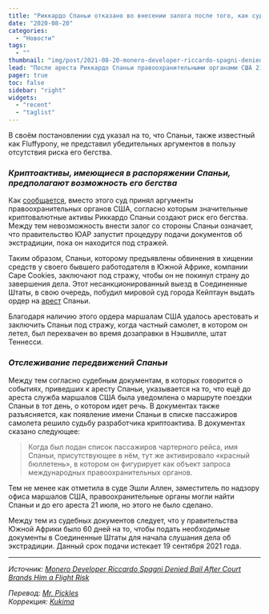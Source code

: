 ```yaml
---
title: "Риккардо Спаньи отказано во внесении залога после того, как суд признал возможность его бегства"
date: "2020-08-20"
categories:
  - "Новости"
tags:
  - ""
thumbnail: "img/post/2021-08-20-monero-developer-riccardo-spagni-denied-bail-after-court-brands-him-a-flight-risk/01.jpg"
lead: "После ареста Риккардо Спаньи правоохранительными органами США 21 июля 2021 года суд Соединённых Штатов отказал бывшему ведущему мейнтейнеру Monero в освобождении под залог."
pager: true
toc: false
sidebar: "right"
widgets:
  - "recent"
  - "taglist"
---
```


В своём постановлении суд указал на то, что Спаньи, также известный как Fluffypony, не представил убедительных аргументов в пользу отсутствия риска его бегства.

### _Криптоактивы, имеющиеся в распоряжении Спаньи, предполагают возможность его бегства_

Как [сообщается](https://mybroadband.co.za/news/cryptocurrency/410466-south-african-crypto-mogul-denied-bail-after-arrest-in-the-united-states.html), вместо этого суд принял аргументы правоохранительных органов США, согласно которым значительные криптовалютные активы Риккардо Спаньи создают риск его бегства. Между тем невозможность внести залог со стороны Спаньи означает, что правительство ЮАР запустит процедуру подачи документов об экстрадиции, пока он находится под стражей.

Таким образом, Спаньи, которому предъявлены обвинения в хищении средств у своего бывшего работодателя в Южной Африке, компании Cape Cookies, заключают под стражу, чтобы он не покинул страну до завершения дела. Этот несанкционированный выезд в Соединенные Штаты, в свою очередь, побудил мировой суд города Кейптаун выдать ордер на [арест](https://news.bitcoin.com/monero-developer-arrested-in-us-on-fraud-charges-at-request-of-south-african-government/) Спаньи.

Благодаря наличию этого ордера маршалам США удалось арестовать и заключить Спаньи под стражу, когда частный самолет, в котором он летел, был перехвачен во время дозаправки в Нэшвилле, штат Теннесси.

### _Отслеживание передвижений Спаньи_

Между тем согласно судебным документам, в которых говорится о событиях, приведших к аресту Спаньи, указывается на то, что ещё до ареста служба маршалов США была уведомлена о маршруте поездки Спаньи в тот день, о котором идет речь. В документах также разъясняется, как появление имени Спаньи в списке пассажиров самолета решило судьбу разработчика криптоактива. В документах сказано следующее:

> Когда был подан список пассажиров чартерного рейса, имя Спаньи, присутствующее в нём, тут же активировало «красный бюллетень», в котором он фигурирует как объект запроса международных правоохранительных органов.

Тем не менее как отметила в суде Эшли Аллен, заместитель по надзору офиса маршалов США, правоохранительные органы могли найти Спаньи и до его ареста 21 июля, но этого не было сделано.

Между тем из судебных документов следует, что у правительства Южной Африки было 60 дней на то, чтобы подать необходимые документы в Соединенные Штаты для начала слушания дела об экстрадиции. Данный срок подачи истекает 19 сентября 2021 года.

---

_Источник: [Monero Developer Riccardo Spagni Denied Bail After Court Brands Him a Flight Risk](https://news.bitcoin.com/monero-developer-riccardo-spagni-denied-bail-after-court-brands-him-a-flight-risk/)_

_Перевод: [Mr. Pickles](https://t.me/v1docq47)_  
_Коррекция: [Kukima](https://t.me/Kukima)_
